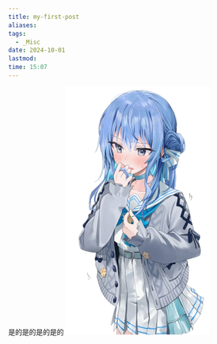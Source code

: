 ```yaml
---
title: my-first-post
aliases: 
tags:
  - _Misc
date: 2024-10-01
lastmod: 
time: 15:07
---
```

是的是的是的是的
![|296](assets/20241120_125828.png)




